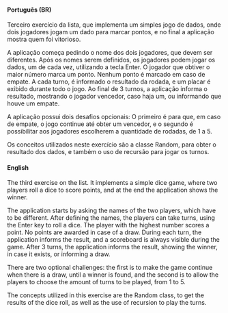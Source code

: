 #### Português (BR)

Terceiro exercício da lista, que implementa um simples jogo de dados, onde dois jogadores jogam um dado para marcar pontos, e no final a aplicação mostra quem foi vitorioso.

A aplicação começa pedindo o nome dos dois jogadores, que devem ser diferentes. Após os nomes serem definidos, os jogadores podem jogar os dados, um de cada vez, utilizando a tecla Enter. O jogador que obtiver o maior número marca um ponto. Nenhum ponto é marcado em caso de empate. A cada turno, é informado o resultado da rodada, e um placar é exibido durante todo o jogo. Ao final de 3 turnos, a aplicação informa o resultado, mostrando o jogador vencedor, caso haja um, ou informando que houve um empate.

A aplicação possui dois desafios opcionais: O primeiro é para que, em caso de empate, o jogo continue até obter um vencedor, e o segundo é possibilitar aos jogadores escolherem a quantidade de rodadas, de 1 a 5.

Os conceitos utilizados neste exercício são a classe Random, para obter o resultado dos dados, e também o uso de recursão para jogar os turnos.

#### English

The third exercise on the list. It implements a simple dice game, where two players roll a dice to score points, and at the end the application shows the winner.

The application starts by asking the names of the two players, which have to be different. After defining the names, the players can take turns, using the Enter key to roll a dice. The player with the highest number scores a point. No points are awarded in case of a draw. During each turn, the application informs the result, and a scoreboard is always visible during the game. After 3 turns, the application informs the result, showing the winner, in case it exists, or informing a draw.

There are two optional challenges: the first is to make the game continue when there is a draw, until a winner is found, and the second is to allow the players to choose the amount of turns to be played, from 1 to 5.

The concepts utilized in this exercise are the Random class, to get the results of the dice roll, as well as the use of recursion to play the turns.